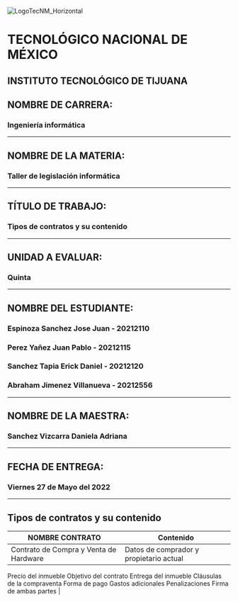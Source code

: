 ![LogoTecNM_Horizontal](https://user-images.githubusercontent.com/101742408/160739752-3ab4ba83-01d7-49b6-9ede-3ab2478f0696.svg)
# **TECNOLÓGICO NACIONAL DE MÉXICO**
##            INSTITUTO TECNOLÓGICO DE TIJUANA 
## NOMBRE DE CARRERA: 
### Ingeniería informática
---
## NOMBRE DE LA MATERIA: 
### Taller de legislación informática
---
## TÍTULO DE TRABAJO: 
### Tipos de contratos y su contenido  
---
## UNIDAD A EVALUAR: 
### Quinta
---
## NOMBRE DEL ESTUDIANTE: 
### Espinoza Sanchez Jose Juan - 20212110
### Perez Yañez Juan Pablo - 20212115
### Sanchez Tapia Erick Daniel - 20212120
### Abraham Jimenez Villanueva - 20212556
---
## NOMBRE DE LA MAESTRA:
### Sanchez Vizcarra Daniela Adriana
---
## FECHA DE ENTREGA:
### Viernes 27 de Mayo del 2022
---

## Tipos de contratos y su contenido

| NOMBRE CONTRATO                 |Contenido  |
|---------------------------------|-----------|
|Contrato de Compra y Venta de Hardware | Datos de comprador y propietario actual
Precio del inmueble
Objetivo del contrato
Entrega del inmueble
Cláusulas de la compraventa
Forma de pago
Gastos adicionales
Penalizaciones
Firma de ambas partes |
